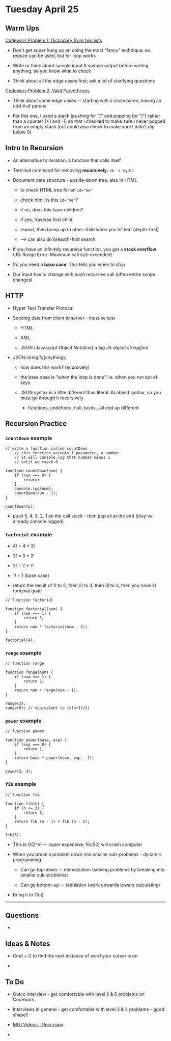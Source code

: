 # Tuesday April 25

## Warm Ups

[Codewars Problem 1: Dictionary from two lists](https://www.codewars.com/kata/5533c2a50c4fea6832000101)

* Don't get super hung up on doing the most "fancy" technique; ex. reduce can be used, but for loop works

* Write or think about sample input & sample output before writing anything, so you know what to check

* Think about all the edge cases first; ask a lot of clarifying questions

[Codewars Problem 2: Valid Parentheses](https://www.codewars.com/kata/52774a314c2333f0a7000688)

* Think about some edge cases -- starting with a close paren, having an odd # of parens

* For this one, I used a stack (pushing for "(" and popping for ")") rather than a counter (+1 and -1) so that I checked to make sure I never popped from an empty stack (but could also check to make sure I didn't dip below 0)

## Intro to Recursion

* An alternative to iteration; a function that calls itself 

* Terminal command for removing **recursively**: `rm -r mydir` 

* Document data structure - upside-down tree; also in HTML 

  * to check HTML tree for an `id="me"`

  * check html; is this `id="me"`?

  * if no, does this have children?

  * if yes, traverse first child

  * repeat, then bump up to other child when you hit leaf (depth-first)

  * --> can also do breadth-first search

* If you have an infinitely recursive function, you get a **stack overflow** (JS: Range Error: Maximum call size exceeded)

* So you need a **base case**! This tells you when to stop

* Our input has to change with each recursive call (often entire scope changes)

## HTTP

* Hyper Text Transfer Protocal

* Sending data from client to server - must be test 

  * HTML

  * XML

  * JSON (Javascript Object Notation) _a big JS object stringified_

* JSON.stringify(anything);

  * how does this work? recursively!

  * the base case is "when the loop is done" i.e. when you run out of keys 

  * JSON syntax is a little different than literal JS object syntax, so you must go through it recursively

    * functions, undefined, null, bools...all end up different

## Recursion Practice

### `countDown` example

~~~~
// write a function called countDown
    // this function accepts 1 parameter, a number
    // it will console.log that number minus 1
    // until we reach 0

function countDown(num) {
    if (num === 0) {
        return;
    }
    console.log(num);
    countDown(num - 1);
}

countDown(5);
~~~~

* push 5, 4, 3, 2, 1 on the call stack - then pop all at the end (they've already console.logged)

### `factorial` example

* 4! = 4 * 3! 
* 3! = 3 * 2!
* 2! = 2 * 1!
* 1! = 1 (base case)

* return the result of 1! to 2, then 2! to 3, then 3! to 4, then you have 4! (original goal)

~~~~
// function factorial

function factorial(num) {
    if (num === 1) {
        return 1;
    } 
    return num * factorial(num - 1);
}

factorial(4);
~~~~

### `range` example

~~~~
// function range 

function range(num) {
    if (num === 1) {
        return 1;
    }
    return num + range(num - 1);
}

range(3);
range(8); // equivalent to (n(n+1)/2)
~~~~

### `power` example

~~~~
// function power

function power(base, exp) {
    if (exp === 0) {
        return 1;
    }
    return base * power(base, exp - 1);
}

power(2, 4);
~~~~

### `fib` example

~~~~
// function fib

function fib(n) {
    if (n <= 2) {
        return 1;
    }
    return fib (n - 1) + fib (n - 2);
}

fib(6);
~~~~

* This is O(2^n) -- *super* expensive; fib(50) will crash computer

* When you break a problem down into smaller sub-problems - dynamic programming

  * Can go top-down -- memoization (solving problems by breaking into smaller sub-problems)

  * Can go bottom-up -- tabulation (work upwards towars calculating)

* Bring it to O(n)




************************************

## Questions 

* 

## Ideas & Notes

* Cmd + D to find the next instance of word your cursor is on

* 

## To Do

* Outco interview - get comfortable with level 5 & 6 problems on Codewars

* Interviews in general - get comfortable with level 3 & 4 problems - good shape!!

* [MPJ Videos - Recursion](https://www.youtube.com/channel/UCO1cgjhGzsSYb1rsB4bFe4Q)

* 











